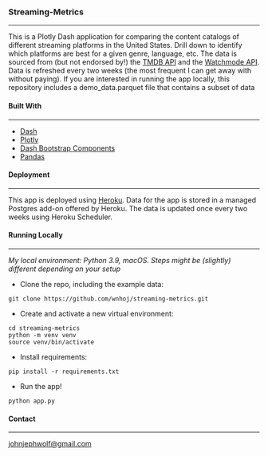 ### Streaming-Metrics
---
This is a Plotly Dash application for comparing the content catalogs of different streaming platforms in the United States. Drill down to identify which platforms are best for a given genre, language, etc. The data is sourced from (but not endorsed by!) the [TMDB API](https://developer.themoviedb.org/docs/getting-started) and the [Watchmode API](https://api.watchmode.com/). Data is refreshed every two weeks (the most frequent I can get away with without paying). If you are interested in running the app locally, this repository includes a demo_data.parquet file that contains a subset of data


#### Built With
---
- [Dash](https://dash.plotly.com/)
- [Plotly](https://plotly.com/python/)
- [Dash Bootstrap Components](https://dash-bootstrap-components.opensource.faculty.ai/)
- [Pandas](https://pandas.pydata.org/)


#### Deployment
---
This app is deployed using [Heroku](https://heroku.com). Data for the app is stored in a managed Postgres add-on offered by Heroku. The data is updated once every two weeks using Heroku Scheduler.


#### Running Locally 
---
*My local environment: Python 3.9, macOS. Steps might be (slightly) different depending on your setup*

* Clone the repo, including the example data:
```
git clone https://github.com/wnhoj/streaming-metrics.git
```
* Create and activate a new virtual environment:
```
cd streaming-metrics
python -m venv venv
source venv/bin/activate
```
* Install requirements:
```
pip install -r requirements.txt
```
* Run the app!
```
python app.py
```


#### Contact
---
[johnjephwolf@gmail.com](mailto:johnjephwolf@gmail.com)